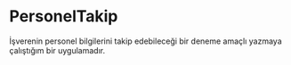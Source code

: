 # PersonelTakip
İşverenin personel bilgilerini takip edebileceği bir  deneme amaçlı yazmaya çalıştığım bir uygulamadır.

